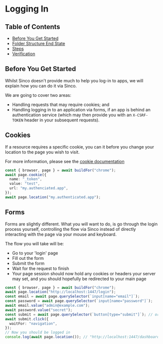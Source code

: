 # Logging In

## Table of Contents

- [Before You Get Started](#before-you-get-started)
- [Folder Structure End State](#folder-structure-end-state)
- [Steps](#steps)
- [Verification](#verification)

## Before You Get Started

Whilst Sinco doesn't provide much to help you log-in to apps, we will explain
how you can do it via Sinco.

We are going to cover two areas:

- Handling requests that may require cookies; and
- Handling logging in to an application via forms, if an app is behind an
  authentication service (which may then provide you with an `X-CSRF-TOKEN`
  header in your subsequent requests).

## Cookies

If a resource requires a specific cookie, you can it before you change your
location to the page you wish to visit.

For more information, please see the
[cookie documentation](https://drash.land/sinco/v4.x/tutorials/page/cookies)

```ts
const { browser, page } = await buildFor("chrome");
await page.cookie({
  name: "_token",
  value: "test",
  url: "my.authenciated.app",
});
await page.location("my.authenticated.app");
```

## Forms

Forms are slightly different. What you will want to do, is go through the login
process yourself, controlling the flow via Sinco instead of directly interacting
with the page via your mouse and keyboard.

The flow you will take will be:

- Go to your 'login' page
- Fill out the form
- Submit the form
- Wait for the request to finish
- Your page session should now hold any cookies or headers your server may set,
  and you should hopefully be redirected to your main page

```ts
const { browser, page } = await buildFor("chrome");
await page.location("http://localhost:1447/login");
const email = await page.querySelector(`input[name="email"]`);
const password = await page.querySelector(`input[name="password"]`);
await email.value("admin@example.com");
await password.value("secret");
const submit = await page.querySelector(`button[type="submit"]`); // or "#submit" if your JS handles the submission for example
await submit.click({
  waitFor: "navigation",
});
// Now you should be logged in
console.log(await page.location()); // "http://localhost:1447/dashboard"
```
